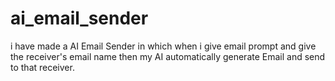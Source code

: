 # ai_email_sender
i have made a AI Email Sender in which when i give email prompt and give the receiver's email name then my AI automatically generate Email and send to that receiver. 
